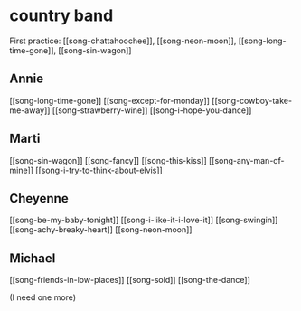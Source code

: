 # country band

First practice: [[song-chattahoochee]], [[song-neon-moon]], [[song-long-time-gone]], [[song-sin-wagon]]

## Annie

[[song-long-time-gone]]
[[song-except-for-monday]]
[[song-cowboy-take-me-away]]
[[song-strawberry-wine]]
[[song-i-hope-you-dance]]

## Marti

[[song-sin-wagon]]
[[song-fancy]]
[[song-this-kiss]]
[[song-any-man-of-mine]]
[[song-i-try-to-think-about-elvis]]

## Cheyenne

[[song-be-my-baby-tonight]]
[[song-i-like-it-i-love-it]]
[[song-swingin]]
[[song-achy-breaky-heart]]
[[song-neon-moon]]

## Michael

[[song-friends-in-low-places]]
[[song-sold]]
[[song-the-dance]]

(I need one more)

